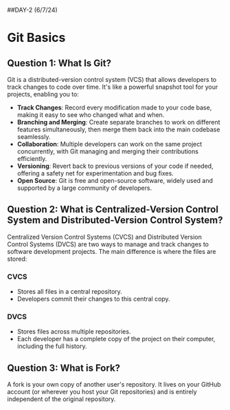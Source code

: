 ##DAY-2 (6/7/24)

# Git Basics

## Question 1: What Is Git?
Git is a distributed-version control system (VCS) that allows developers to track changes to code over time. It's like a powerful snapshot tool for your projects, enabling you to:

- **Track Changes**: Record every modification made to your code base, making it easy to see who changed what and when.
- **Branching and Merging**: Create separate branches to work on different features simultaneously, then merge them back into the main codebase seamlessly.
- **Collaboration**: Multiple developers can work on the same project concurrently, with Git managing and merging their contributions efficiently.
- **Versioning**: Revert back to previous versions of your code if needed, offering a safety net for experimentation and bug fixes.
- **Open Source**: Git is free and open-source software, widely used and supported by a large community of developers.

## Question 2: What is Centralized-Version Control System and Distributed-Version Control System?
Centralized Version Control Systems (CVCS) and Distributed Version Control Systems (DVCS) are two ways to manage and track changes to software development projects. The main difference is where the files are stored:

### CVCS
- Stores all files in a central repository.
- Developers commit their changes to this central copy.

### DVCS
- Stores files across multiple repositories.
- Each developer has a complete copy of the project on their computer, including the full history.

## Question 3: What is Fork?
A fork is your own copy of another user's repository. It lives on your GitHub account (or wherever you host your Git repositories) and is entirely independent of the original repository.

